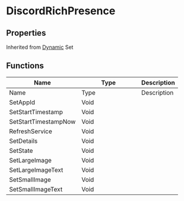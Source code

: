 # DiscordRichPresence

## Properties

Inherited from [Dynamic](https://docs.brickverse.co/bricklua-lua-references-manual/dymanic) Set

## Functions

<table data-header-hidden data-full-width="false"><thead><tr><th>Name</th><th width="145.33333333333331">Type</th><th>Description</th></tr></thead><tbody><tr><td>Name</td><td>Type</td><td>Description</td></tr><tr><td>SetAppId</td><td>Void</td><td></td></tr><tr><td>SetStartTimestamp</td><td>Void</td><td></td></tr><tr><td>SetStartTimestampNow</td><td>Void</td><td></td></tr><tr><td>RefreshService</td><td>Void</td><td></td></tr><tr><td>SetDetails</td><td>Void</td><td></td></tr><tr><td>SetState</td><td>Void</td><td></td></tr><tr><td>SetLargeImage</td><td>Void</td><td></td></tr><tr><td>SetLargeImageText</td><td>Void</td><td></td></tr><tr><td>SetSmallImage</td><td>Void</td><td></td></tr><tr><td>SetSmallImageText</td><td>Void</td><td></td></tr></tbody></table>
